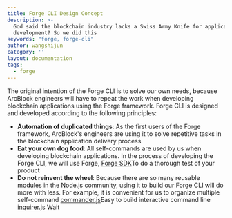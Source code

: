 ```yaml
---
title: Forge CLI Design Concept
description: >-
  God said the blockchain industry lacks a Swiss Army Knife for application
  development? So we did this
keywords: "forge, forge-cli"
author: wangshijun
category: ''
layout: documentation
tags:
  - forge
---
```


The original intention of the Forge CLI is to solve our own needs, because ArcBlock engineers will have to repeat the work when developing blockchain applications using the Forge framework. Forge CLI is designed and developed according to the following principles:

- **Automation of duplicated things**: As the first users of the Forge framework, ArcBlock's engineers are using it to solve repetitive tasks in the blockchain application delivery process
- **Eat your own dog food**: All self-commands are used by us when developing blockchain applications. In the process of developing the Forge CLI, we will use Forge, [Forge SDK](https://www.npmjs.com/package/@arcblock/forge-sdk)To do a thorough test of your product
- **Do not reinvent the wheel**: Because there are so many reusable modules in the Node.js community, using it to build our Forge CLI will do more with less. For example, it is convenient for us to organize multiple self-command [commander.js](https://www.npmjs.com/package/commander)Easy to build interactive command line [inquirer.js](https://www.npmjs.com/package/inquirer) Wait
